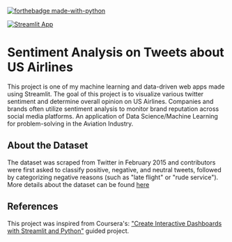 [![forthebadge made-with-python](http://ForTheBadge.com/images/badges/made-with-python.svg)](https://www.python.org/)


[![Streamlit App](https://static.streamlit.io/badges/streamlit_badge_black_white.svg)](https://share.streamlit.io/gift-ojeabulu/aviation-tweets-sentiment-analysis/main/app.py)




# Sentiment Analysis on Tweets about US Airlines
This project is one of my machine learning and data-driven web apps made using Streamlit. 
The goal of this project is to visualize various twitter sentiment and determine overall opinion on US Airlines. Companies and brands often utilize sentiment analysis to monitor brand reputation across social media platforms. An application of Data Science/Machine Learning for problem-solving in the Aviation Industry.










## About the Dataset
The dataset was scraped from Twitter in February 2015 and contributors were first asked to classify positive, negative, and neutral tweets, 
followed by categorizing negative reasons (such as "late flight" or "rude service"). 
More details about the dataset can be found [here](https://www.kaggle.com/crowdflower/twitter-airline-sentiment)



## References
This project was inspired from Coursera's: ["Create Interactive Dashboards with Streamlit and Python"](https://www.coursera.org/projects/interactive-dashboards-streamlit-python) guided project.
